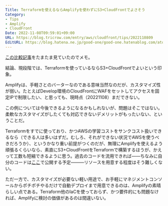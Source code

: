 ```yaml
---
Title: Terraformを使えるならAmplifyを使わずにS3+CloudFrontでよさそう
Category:
- Tips
- Amplify
- CloudFront
Date: 2022-11-08T09:59:01+09:00
URL: https://blog.tricrow.com/entry/aws/cloudfront/tips/2022110809
EditURL: https://blog.hatena.ne.jp/good-one/good-one.hatenablog.com/atom/entry/4207112889934685928
---
```


[この比較記事](https://go-to-k.hatenablog.com/entry/2021/08/08/022528)をたまたま見ていたのでメモ。

結論、現段階では、Terraformを使っているならS3+CloudFrontでよいという印象。

Amplifyは、手軽さとのバーターなのである意味当然なのだが、カスタマイズ性が弱い。たとえばDevelop環境のCloudFrontにWAFをセットしてアクセスを固定IPで制限したい、と思っても、現時点（20221108）まだできない。

この例については今後できるようになるかもしれないが、問題はそこではない。柔軟なカスタマイズがしたくても対応できないデメリットがもったいない、ということだ。

Terraformをすでに使っており、かつAWSの学習コストをサンクコスト扱いできるなら（できる人は多いはずだ。むしろ、それができない状況でAWSを使うべきだろうか）、というかなり重い前提がつくのだが、無理にAmplifyを使えるよう頑張るくらいなら、素直にS3+CloudFrontをTerraformで構築するほうが、かえって工数も短縮できるように思う。過去のコードを流用できれば――ちなみに自分のコードは[ここ](https://github.com/nakatatsu/terraform)で公開する予定―――リソースを用意する程度はそう難しくない。

ただ一方で、カスタマイズが必要ない軽い用途で、お手軽にマネジメントコンソールからポチポチやるだけで自動デプロイまで用意できるのは、Amplifyの素晴らしい点である。Terraform他のIaCを使っておらず、かつ要件的にも問題なければ、Amplifyに検討の価値があるのは間違いない。
